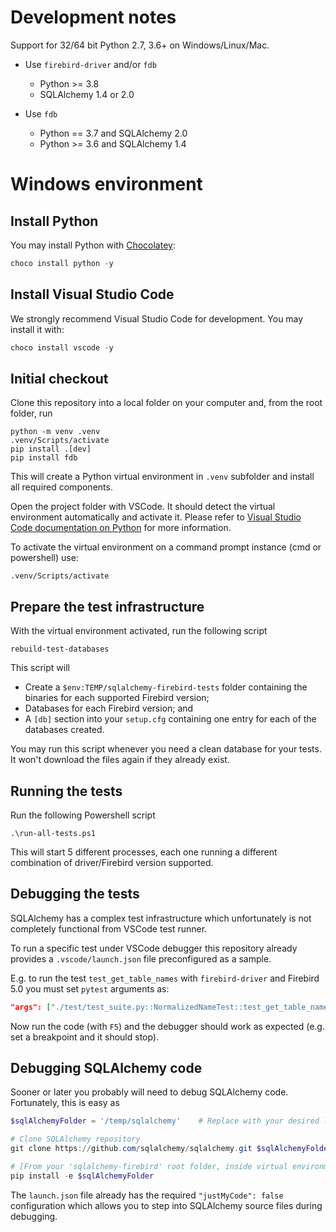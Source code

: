 # Development notes

Support for 32/64 bit Python 2.7, 3.6+ on Windows/Linux/Mac.

* Use `firebird-driver` and/or `fdb`
    * Python >= 3.8
    * SQLAlchemy 1.4 or 2.0

* Use `fdb`
    * Python == 3.7 and SQLAlchemy 2.0
    * Python >= 3.6 and SQLAlchemy 1.4


# Windows environment

## Install Python

You may install Python with [Chocolatey](https://chocolatey.org/install):

```powershell
choco install python -y
```



## Install Visual Studio Code

We strongly recommend Visual Studio Code for development. You may install it with:

```powershell
choco install vscode -y
```



## Initial checkout

Clone this repository into a local folder on your computer and, from the root folder, run 

```
python -m venv .venv
.venv/Scripts/activate
pip install .[dev]
pip install fdb
```

This will create a Python virtual environment in `.venv` subfolder and install all required components.

Open the project folder with VSCode. It should detect the virtual environment automatically and activate it. Please refer to [Visual Studio Code documentation on Python](https://code.visualstudio.com/docs/languages/python) for more information.

To activate the virtual environment on a command prompt instance (cmd or powershell) use:

```
.venv/Scripts/activate
```



## Prepare the test infrastructure

With the virtual environment activated, run the following script

```
rebuild-test-databases
```

This script will 

- Create a `$env:TEMP/sqlalchemy-firebird-tests` folder containing the binaries for each supported Firebird version;
- Databases for each Firebird version; and
- A `[db]` section into your `setup.cfg` containing one entry for each of the databases created.

You may run this script whenever you need a clean database for your tests. It won't download the files again if they already exist.



## Running the tests

Run the following Powershell script

```
.\run-all-tests.ps1
```

This will start 5 different processes, each one running a different combination of driver/Firebird version supported.



## Debugging the tests

SQLAlchemy has a complex test infrastructure which unfortunately is not completely functional from VSCode test runner.

To run a specific test under VSCode debugger this repository already provides a `.vscode/launch.json` file preconfigured as a sample.

E.g. to run the test `test_get_table_names` with `firebird-driver` and Firebird 5.0 you must set `pytest` arguments as:

```json
"args": ["./test/test_suite.py::NormalizedNameTest::test_get_table_names", "--db", "firebird_fb50"],
```

Now run the code (with `F5`) and the debugger should work as expected (e.g. set a breakpoint and it should stop).



## Debugging SQLAlchemy code

Sooner or later you probably will need to debug SQLAlchemy code. Fortunately, this is easy as

```powershell
$sqlAlchemyFolder = '/temp/sqlalchemy'    # Replace with your desired location for SQLAlchemy repository

# Clone SQLAlchemy repository
git clone https://github.com/sqlalchemy/sqlalchemy.git $sqlAlchemyFolder

# [From your 'sqlalchemy-firebird' root folder, inside virtual environment]
pip install -e $sqlAlchemyFolder
```

The `launch.json` file already has the required `"justMyCode": false` configuration which allows you to step into SQLAlchemy source files during debugging.
